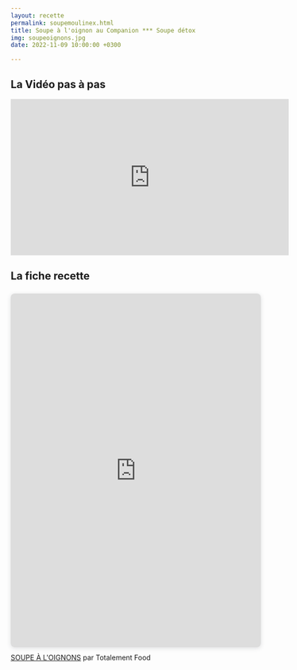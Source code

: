 ```yaml
---
layout: recette
permalink: soupemoulinex.html
title: Soupe à l'oignon au Companion *** Soupe détox
img: soupeoignons.jpg
date: 2022-11-09 10:00:00 +0300

---
```


## La Vidéo pas à pas

<iframe width="560" height="315" src="https://www.youtube.com/embed/XYvS7fIWq8A" title="YouTube video player" frameborder="0" allow="accelerometer; autoplay; clipboard-write; encrypted-media; gyroscope; picture-in-picture; web-share" allowfullscreen></iframe>

## La fiche recette

<div style="position: relative; width: 100%; height: 0; padding-top: 141.4286%;
 padding-bottom: 0; box-shadow: 0 2px 8px 0 rgba(63,69,81,0.16); margin-top: 1.6em; margin-bottom: 0.9em; overflow: hidden;
 border-radius: 8px; will-change: transform;">
  <iframe loading="lazy" style="position: absolute; width: 100%; height: 100%; top: 0; left: 0; border: none; padding: 0;margin: 0;"
    src="https:&#x2F;&#x2F;www.canva.com&#x2F;design&#x2F;DAFWbuc8mvg&#x2F;view?embed" allowfullscreen="allowfullscreen" allow="fullscreen">
  </iframe>
</div>
<a href="https:&#x2F;&#x2F;www.canva.com&#x2F;design&#x2F;DAFWbuc8mvg&#x2F;view?utm_content=DAFWbuc8mvg&amp;utm_campaign=designshare&amp;utm_medium=embeds&amp;utm_source=link" target="_blank" rel="noopener">SOUPE À L'OIGNONS</a> par Totalement Food